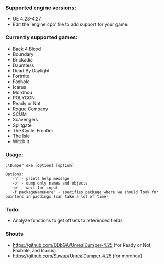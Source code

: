 ### Supported engine versions: 
- UE 4.23-4.27
- Edit the 'engine.cpp' file to add support for your game.
### Currently supported games:
 - Back 4 Blood
 - Boundary
 - Brickadia
 - Dauntless
 - Dead By Daylight
 - Fortnite
 - Foxhole
 - Icarus
 - Mordhou
 - POLYGON
 - Ready or Not
 - Rogue Company
 - SCUM
 - Scavengers
 - Splitgate
 - The Cycle: Frontier
 - The Isle
 - Witch It
### Usage:
```
.\Dumper.exe [option] [option]
```
```
Options:
  '-h' - prints help message
  '-p' - dump only names and objects
  '-w' - wait for input
  '-f packageNameHere' - specifies package where we should look for pointers in paddings (can take a lot of time)
```
### Todo:
- Analyze functions to get offsets to referenced fields

### Shouts
- https://github.com/DDbGA/UnrealDumper-4.25 (for Ready or Not, Foxhole, and Icarus)
- https://github.com/Suwup/UnrealDumper-4.25 (for mordhou)
